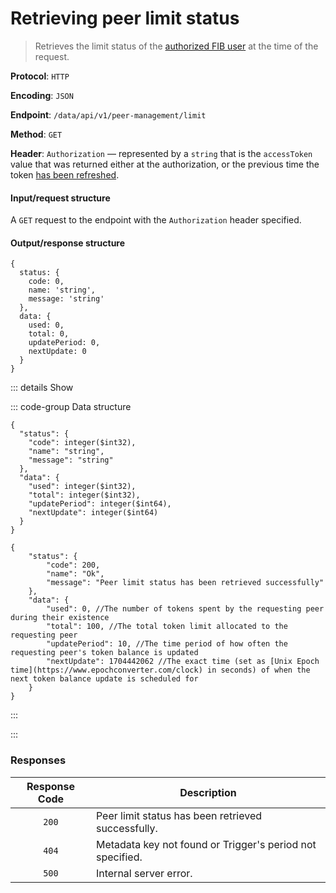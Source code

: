 # Retrieving peer limit status

> Retrieves the limit status of the [authorized FIB user](../auth-controller/authorizing-a-user-in-the-system.md) at the time of the request.

**Protocol**: `HTTP`

**Encoding**: `JSON`

**Endpoint**: `/data/api/v1/peer-management/limit`

**Method**: `GET`

**Header**: `Authorization` — represented by a `string` that is the `accessToken` value that was returned either at the authorization, or the previous time the token [has been refreshed](refreshing-authentication-tokens.md).

#### Input/request structure

A `GET` request to the endpoint with the `Authorization` header specified.

#### Output/response structure

```json5
{
  status: {
    code: 0,
    name: 'string',
    message: 'string'
  },
  data: {
    used: 0,
    total: 0,
    updatePeriod: 0,
    nextUpdate: 0
  }
}
```

::: details Show

::: code-group Data structure

```json5 [Structure]
{
  "status": {
    "code": integer($int32),
    "name": "string",
    "message": "string"
  },
  "data": {
    "used": integer($int32),
    "total": integer($int32),
    "updatePeriod": integer($int64),
    "nextUpdate": integer($int64)
  }
}
```

```json5 [Example]
{
    "status": {
        "code": 200,
        "name": "Ok",
        "message": "Peer limit status has been retrieved successfully"
    },
    "data": {
        "used": 0, //The number of tokens spent by the requesting peer during their existence
        "total": 100, //The total token limit allocated to the requesting peer
        "updatePeriod": 10, //The time period of how often the requesting peer's token balance is updated
        "nextUpdate": 1704442062 //The exact time (set as [Unix Epoch time](https://www.epochconverter.com/clock) in seconds) of when the next token balance update is scheduled for
    }
}
```

:::

:::

### Responses

| Response Code | Description                                               |
| :-----------: | --------------------------------------------------------- |
| `200`         | Peer limit status has been retrieved successfully.        |
| `404`         | Metadata key not found or Trigger's period not specified. |
| `500`         | Internal server error.                                    |
